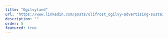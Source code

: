 ```yaml
---
title: "Ogilvyland"
url: "https://www.linkedin.com/posts/olifrost_ogilvy-advertising-sustainability-activity-7269680066840649729-IQqW"
description: ""
order: 5
featured: true
---
```


